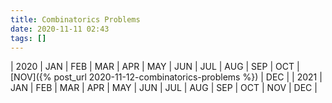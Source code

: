 ```yaml
---
title: Combinatorics Problems
date: 2020-11-11 02:43
tags: []
---
```


| 2020 | JAN | FEB | MAR | APR | MAY | JUN | JUL | AUG | SEP | OCT | [NOV]({% post_url 2020-11-12-combinatorics-problems %}) | DEC |
| 2021 | JAN | FEB | MAR | APR | MAY | JUN | JUL | AUG | SEP | OCT | NOV | DEC |
